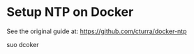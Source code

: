 # Setup NTP on Docker

See the original guide at: https://github.com/cturra/docker-ntp

suo dcoker 
